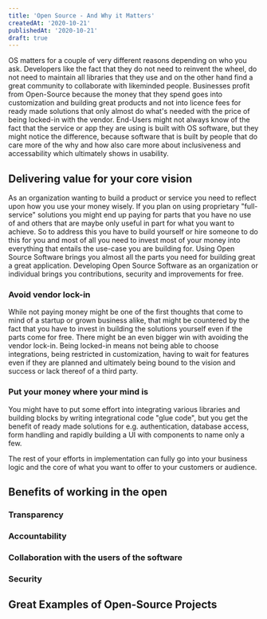 ```yaml
---
title: 'Open Source - And Why it Matters'
createdAt: '2020-10-21'
publishedAt: '2020-10-21'
draft: true
---
```


OS matters for a couple of very different reasons depending on who you ask.
Developers like the fact that they do not need to reinvent the wheel, do not need to maintain all libraries that they use and on the other hand find a great community to collaborate with likeminded people.
Businesses profit from Open-Source because the money that they spend goes into customization and building great products and not into licence fees for ready made solutions that only almost do what's needed with the price of being locked-in with the vendor.
End-Users might not always know of the fact that the service or app they are using is built with OS software, but they might notice the difference, because software that is built by people that do care more of the why and how also care more about inclusiveness and accessability which ultimately shows in usability.

## Delivering value for your core vision

As an organization wanting to build a product or service you need to reflect upon how you use your money wisely. If you plan on using proprietary "full-service" solutions you might end up paying for parts that you have no use of and others that are maybe only useful in part for what you want to achieve. So to address this you have to build yourself or hire someone to do this for you and most of all you need to invest most of your money into everything that entails the use-case you are building for. Using Open Source Software brings you almost all the parts you need for building great a great application. Developing Open Source Software as an organization or individual brings you contributions, security and improvements for free.

### Avoid vendor lock-in

While not paying money might be one of the first thoughts that come to mind of a startup or grown business alike, that might be countered by the fact that you have to invest in building the solutions yourself even if the parts come for free. There might be an even bigger win with avoiding the vendor lock-in. Being locked-in means not being able to choose integrations, being restricted in customization, having to wait for features even if they are planned and ultimately being bound to the vision and success or lack thereof of a third party.

### Put your money where your mind is

You might have to put some effort into integrating various libraries and building blocks by writing integrational code "glue code", but you get the benefit of ready made solutions for e.g. authentication, database access, form handling and rapidly building a UI with components to name only a few.

The rest of your efforts in implementation can fully go into your business logic and the core of what you want to offer to your customers or audience.

## Benefits of working in the open

### Transparency

### Accountability

### Collaboration with the users of the software

### Security

## Great Examples of Open-Source Projects
